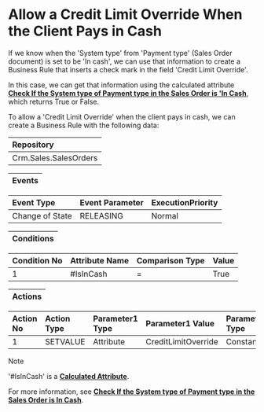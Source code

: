 # Allow a Credit Limit Override When the Client Pays in Cash

If we know when the 'System type' from 'Payment type' (Sales Order document) is set to be 'In cash', we can use that information to create a Business Rule that inserts a check mark in the field 'Credit Limit Override'.

In this case, we can get that information using the calculated attribute **[Check If the System type of Payment type in the Sales Order is 'In Cash](https://github.com/ErpNetDocs/tech/blob/master/advanced/calculated-attributes/examples/check-if-system-type-is-in-cash.md)**, which returns True or False.

To allow a 'Credit Limit Override' when the client pays in cash, we can create a Business Rule with the following data:

|Repository
|:----
|Crm.Sales.SalesOrders

|**Events**
|:-----

|Event Type|Event Parameter|ExecutionPriority
|:----|:----|:----
|Change of State|RELEASING|Normal

|Conditions
|:-----

|Condition No|Attribute Name|Comparison Type|Value
|:-----|:-----|:----|:-----
|1|#IsInCash|=|True|

|Actions
|:-----

|Action No|Action Type|Parameter1 Type|Parameter1 Value|Parameter2 Type|Parameter1 Value
|:----|:----|:----|:----|:----|:-----
|1|SETVALUE|Attribute|CreditLimitOverride|Constant|True

> [!Note] 
> '#IsInCash' is a **[Calculated Attribute](https://github.com/ErpNetDocs/tech/blob/master/advanced/calculated-attributes/index.md)**. 
> 
> For more information, see **[Check If the System type of Payment type in the Sales Order is In Cash](https://github.com/ErpNetDocs/tech/blob/master/advanced/calculated-attributes/examples/check-if-system-type-is-in-cash.md)**.
